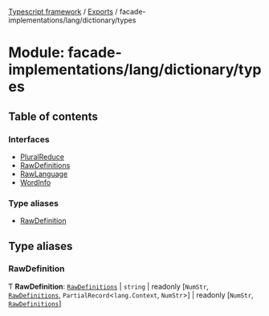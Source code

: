 [Typescript framework](../index.md) / [Exports](../modules.md) / facade-implementations/lang/dictionary/types

# Module: facade-implementations/lang/dictionary/types

## Table of contents

### Interfaces

- [PluralReduce](../interfaces/facade_implementations_lang_dictionary_types.PluralReduce.md)
- [RawDefinitions](../interfaces/facade_implementations_lang_dictionary_types.RawDefinitions.md)
- [RawLanguage](../interfaces/facade_implementations_lang_dictionary_types.RawLanguage.md)
- [WordInfo](../interfaces/facade_implementations_lang_dictionary_types.WordInfo.md)

### Type aliases

- [RawDefinition](facade_implementations_lang_dictionary_types.md#rawdefinition)

## Type aliases

### RawDefinition

Ƭ **RawDefinition**: [`RawDefinitions`](../interfaces/facade_implementations_lang_dictionary_types.RawDefinitions.md) \| `string` \| readonly [`NumStr`, [`RawDefinitions`](../interfaces/facade_implementations_lang_dictionary_types.RawDefinitions.md), `PartialRecord`<`lang.Context`, `NumStr`\>] \| readonly [`NumStr`, [`RawDefinitions`](../interfaces/facade_implementations_lang_dictionary_types.RawDefinitions.md)]
